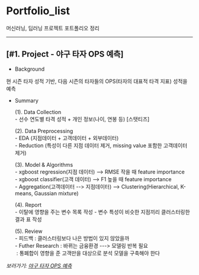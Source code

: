 Portfolio_list
================
머신러닝, 딥러닝 프로젝트 포트폴리오 정리

***
<h2>[#1. Project - 야구 타자 OPS 예측] </h2> 

- Background 
 <p> 현 시즌 타자 성적 기반, 다음 시즌의 타자들의 OPS(타자의 대표적 타격 지표) 성적을 예측 </p>

- Summary
	<p>(1). Data Collection <br/>
		- 선수 연도별 타격 성적 + 개인 정보(나이, 연봉 등) [스탯티즈] </p>
	<p>(2). Data Preprocessing <br/>
		- EDA (지점데이터 + 고객데이터 + 외부데이터) <br/>
		- Reduction (특성이 다른 지점 데이터  제거, missing value 포함한 고객데이터 제거)</p>
	<p>(3). Model & Algorithms <br/>
		- xgboost regression(지점 데이터) --> RMSE 작을 때 feature importance <br/>
		- xgboost classifier(고객 데이터) --> F1 높을 때 feature importance<br/>
		- Aggregation(고객데이터 --> 지점데이터) --> Clustering(Hierarchical, K-means, Gaussian mixture)</p>
	<p>(4). Report <br/>
		- 이탈에 영향을 주는 변수 목록 작성
		- 변수 특성이 비슷한 지점끼리 클러스터링한 결과 표 작성
	<p>(5). Review <br/>
		- 피드백 : 클러스터링보다 나은 방법이 있지 않았을까<br/>
		- Futher Research : 바뀌는 금융환경 ---> 모델링 반복 필요<br/>
		&nbsp;: 통폐합이 영향을 준 고객만을 대상으로 분석 모델을 구축해야 한다
		
*보러가기: [야구 타자 OPS 예측](https://github.com/bluemumin/dongguk_university_graduate_report_baseball_OPS_end)*
